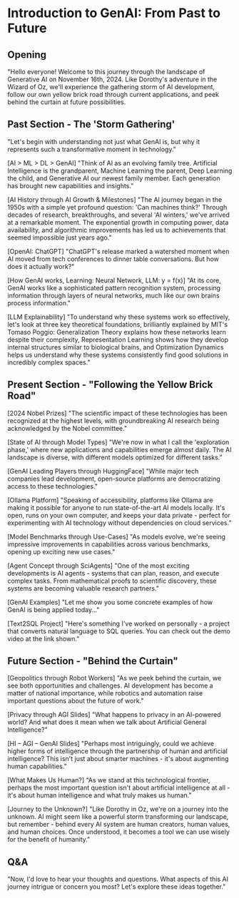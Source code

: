 # Introduction to GenAI: From Past to Future

## Opening

"Hello everyone! Welcome to this journey through the landscape of Generative AI on November 16th, 2024. Like Dorothy's adventure in the Wizard of Oz, we'll experience the gathering storm of AI development, follow our own yellow brick road through current applications, and peek behind the curtain at future possibilities.

## Past Section - The 'Storm Gathering'

"Let's begin with understanding not just what GenAI is, but why it represents such a transformative moment in technology."

[AI > ML > DL > GenAI]
"Think of AI as an evolving family tree. Artificial Intelligence is the grandparent, Machine Learning the parent, Deep Learning the child, and Generative AI our newest family member. Each generation has brought new capabilities and insights."

[AI History through AI Growth & Milestones]
"The AI journey began in the 1950s with a simple yet profound question: 'Can machines think?' Through decades of research, breakthroughs, and several 'AI winters,' we've arrived at a remarkable moment. The exponential growth in computing power, data availability, and algorithmic improvements has led us to achievements that seemed impossible just years ago."

[OpenAI: ChatGPT]
"ChatGPT's release marked a watershed moment when AI moved from tech conferences to dinner table conversations. But how does it actually work?"

[How GenAI works, Learning: Neural Network, LLM: y = f(x)]
"At its core, GenAI works like a sophisticated pattern recognition system, processing information through layers of neural networks, much like our own brains process information."

[LLM Explainability]
"To understand why these systems work so effectively, let's look at three key theoretical foundations, brilliantly explained by MIT's Tomaso Poggio: Generalization Theory explains how these networks learn despite their complexity, Representation Learning shows how they develop internal structures similar to biological brains, and Optimization Dynamics helps us understand why these systems consistently find good solutions in incredibly complex spaces."

## Present Section - "Following the Yellow Brick Road"

[2024 Nobel Prizes]
"The scientific impact of these technologies has been recognized at the highest levels, with groundbreaking AI research being acknowledged by the Nobel committee."

[State of AI through Model Types]
"We're now in what I call the 'exploration phase,' where new applications and capabilities emerge almost daily. The AI landscape is diverse, with different models optimized for different tasks."

[GenAI Leading Players through HuggingFace]
"While major tech companies lead development, open-source platforms are democratizing access to these technologies."

[Ollama Platform]
"Speaking of accessibility, platforms like Ollama are making it possible for anyone to run state-of-the-art AI models locally. It's open, runs on your own computer, and keeps your data private - perfect for experimenting with AI technology without dependencies on cloud services."

[Model Benchmarks through Use-Cases]
"As models evolve, we're seeing impressive improvements in capabilities across various benchmarks, opening up exciting new use cases."

[Agent Concept through SciAgents]
"One of the most exciting developments is AI agents - systems that can plan, reason, and execute complex tasks. From mathematical proofs to scientific discovery, these systems are becoming valuable research partners."

[GenAI Examples]
"Let me show you some concrete examples of how GenAI is being applied today..."

[Text2SQL Project]
"Here's something I've worked on personally - a project that converts natural language to SQL queries. You can check out the demo video at the link shown."

## Future Section - "Behind the Curtain"

[Geopolitics through Robot Workers]
"As we peek behind the curtain, we see both opportunities and challenges. AI development has become a matter of national importance, while robotics and automation raise important questions about the future of work."

[Privacy through AGI Slides]
"What happens to privacy in an AI-powered world? And what does it mean when we talk about Artificial General Intelligence?"

[HI – AGI – GenAI Slides]
"Perhaps most intriguingly, could we achieve higher forms of intelligence through the partnership of human and artificial intelligence? This isn't just about smarter machines - it's about augmenting human capabilities."

[What Makes Us Human?]
"As we stand at this technological frontier, perhaps the most important question isn't about artificial intelligence at all - it's about human intelligence and what truly makes us human."

[Journey to the Unknown?]
"Like Dorothy in Oz, we're on a journey into the unknown. AI might seem like a powerful storm transforming our landscape, but remember - behind every AI system are human creators, human values, and human choices. Once understood, it becomes a tool we can use wisely for the benefit of humanity."

## Q&A
"Now, I'd love to hear your thoughts and questions. What aspects of this AI journey intrigue or concern you most? Let's explore these ideas together."